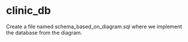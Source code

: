 # clinic_db
Create a file named schema_based_on_diagram.sql where we implement the database from the diagram.
